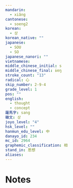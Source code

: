 ```yaml
---
mandarin:
  - xiǎng
cantonese:
  - soeng2
korean:
  - 상
korean_native: ""
japanese:
  - SOU
  - SO
japanese_nanori: ""
vietnamese:
middle_chinese_initial: s
middle_chinese_final: ɨɐŋ
stroke_count: "13"
radical: 心
skip_number: 2-9-4
grade_level: 1
pos: ""
english:
  - thought
  - concept
羅馬字: sang
韓文: 상
joyo_level: "4"
hsk_level: ""
hanmun_edu_level: 中
danayo_id: 234
mc_id: 2964
graphemic_classification: 相
stand_in: 思想
aliases:
---
```


# Notes
